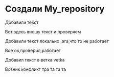 ﻿# Создали My_repository

Добавили текст

Вот здесь вношу текст и проверяем

Добавили текст локально ,ага,что то не работает

Все ок,проверил,работает

Добавил текст в ветка vetka

Возник конфликт тра та та та 

